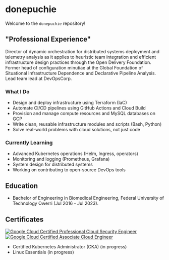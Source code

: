 # donepuchie

Welcome to the `donepuchie` repository!

## "Professional Experience"

Director of dynamic orchestration for distributed systems deployment and telemetry analysis as it applies to heuristic team integration and efficient infrastructure design practices through the Open Delivery Foundation. Former head of configuration minutiae at the Global Foundation of Situational Infrastructure Dependence and Declarative Pipeline Analysis.
Lead team lead at DevOpsCorp.

###  What I Do

- Design and deploy infrastructure using Terraform (IaC)
- Automate CI/CD pipelines using GitHub Actions and Cloud Build
- Provision and manage compute resources and MySQL databases on GCP
- Write clean, reusable infrastructure modules and scripts (Bash, Python)
- Solve real-world problems with cloud solutions, not just code

###  Currently Learning

- Advanced Kubernetes operations (Helm, Ingress, operators)
- Monitoring and logging (Prometheus, Grafana)
- System design for distributed systems
- Working on contributing to open-source DevOps tools

## Education

- Bachelor of Engineering in Biomedical Engineering, Federal University of Technology Owerri (Jul 2016 - Jul 2023).

## Certificates

[![Google Cloud Certified Professional Cloud Security Engineer](https://img.shields.io/badge/-GCP%20Security%20Engineer-orange)](https://www.credly.com/badges/d4198963-a740-4b12-b970-63c8512e4f1f)
[![Google Cloud Certified Associate Cloud Engineer](https://img.shields.io/badge/-GCP%20Cloud%20Engineer-yellow)](https://www.credly.com/badges/fc62dc4f-cc40-4af7-aec0-bc7243c64333)
- Certified Kubernetes Administrator (CKA) (in progress)
- Linux Essentials (in progress)
